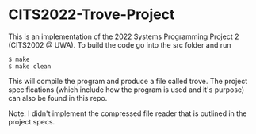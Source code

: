 # CITS2022-Trove-Project

This is an implementation of the 2022 Systems Programming Project 2 (CITS2002 @ UWA). To build the code go into the src folder and run

	$ make
	$ make clean

This will compile the program and produce a file called trove. The project specifications (which include how the program is used and it's purpose) can also be found in this repo.

Note: I didn't implement the compressed file reader that is outlined in the project specs.
